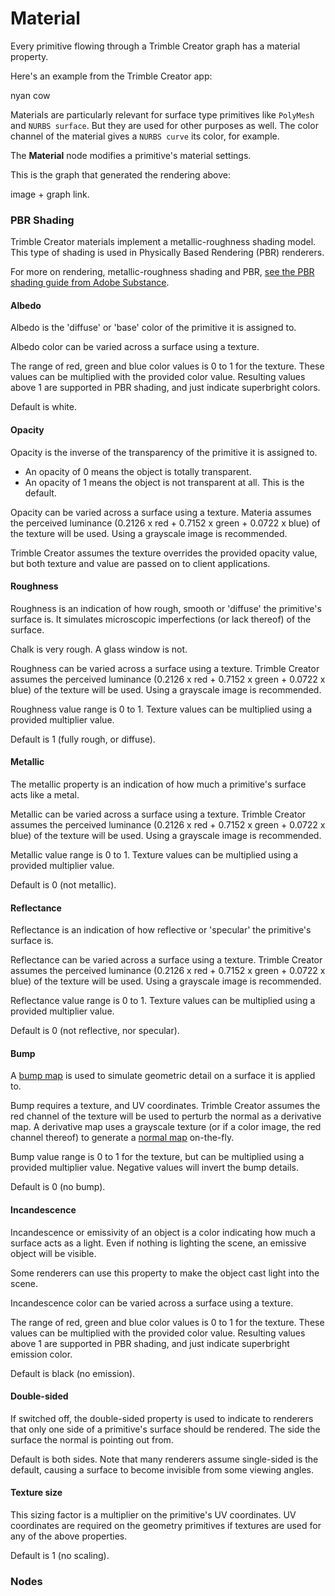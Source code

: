 # Material


Every primitive flowing through a Trimble Creator graph has a material property.

Here's an example from the Trimble Creator app:

nyan cow

Materials are particularly relevant for surface type primitives like `PolyMesh` and `NURBS surface`. But they are used for other purposes as well. The color channel of the material gives a `NURBS curve` its color, for example.

The **Material** node modifies a primitive's material settings.

This is the graph that generated the rendering above:

image + graph link.


### PBR Shading


Trimble Creator materials implement a metallic-roughness shading model. This type of shading is used in Physically Based Rendering (PBR) renderers.

For more on rendering, metallic-roughness shading and PBR, <a href="https://substance3d.adobe.com/tutorials/courses/the-pbr-guide-part-1" target="_blank">see the PBR shading guide from Adobe Substance</a>.


#### Albedo


Albedo is the 'diffuse' or 'base' color of the primitive it is assigned to.

Albedo color can be varied across a surface using a texture.

The range of red, green and blue color values is 0 to 1 for the texture. These values can be multiplied with the provided color value. Resulting values above 1 are supported in PBR shading, and just indicate superbright colors.

Default is white.


#### Opacity


Opacity is the inverse of the transparency of the primitive it is assigned to.

* An opacity of 0 means the object is totally transparent.
* An opacity of 1 means the object is not transparent at all. This is the default.

Opacity can be varied across a surface using a texture. Materia assumes the perceived luminance (0.2126 x red + 0.7152 x green + 0.0722 x blue) of the texture will be used. Using a grayscale image is recommended.

Trimble Creator assumes the texture overrides the provided opacity value, but both texture and value are passed on to client applications.


#### Roughness


Roughness is an indication of how rough, smooth or 'diffuse' the primitive's surface is. It simulates microscopic imperfections (or lack thereof) of the surface.

Chalk is very rough. A glass window is not.

Roughness can be varied across a surface using a texture. Trimble Creator assumes the perceived luminance (0.2126 x red + 0.7152 x green + 0.0722 x blue) of the texture will be used. Using a grayscale image is recommended.

Roughness value range is 0 to 1. Texture values can be multiplied using a provided multiplier value.

Default is 1 (fully rough, or diffuse).


#### Metallic


The metallic property is an indication of how much a primitive's surface acts like a metal.

Metallic can be varied across a surface using a texture. Trimble Creator assumes the perceived luminance (0.2126 x red + 0.7152 x green + 0.0722 x blue) of the texture will be used. Using a grayscale image is recommended.

Metallic value range is 0 to 1. Texture values can be multiplied using a provided multiplier value.

Default is 0 (not metallic).


#### Reflectance


Reflectance is an indication of how reflective or 'specular' the primitive's surface is.

Reflectance can be varied across a surface using a texture. Trimble Creator assumes the perceived luminance (0.2126 x red + 0.7152 x green + 0.0722 x blue) of the texture will be used. Using a grayscale image is recommended.

Reflectance value range is 0 to 1. Texture values can be multiplied using a provided multiplier value.

Default is 0 (not reflective, nor specular).


#### Bump


A <a href="https://en.wikipedia.org/wiki/Bump_mapping" target="_blank">bump map</a> is used to simulate geometric detail on a surface it is applied to.

Bump requires a texture, and UV coordinates. Trimble Creator assumes the red channel of the texture will be used to perturb the normal as a derivative map. A derivative map uses a grayscale texture (or if a color image, the red channel thereof) to generate a <a href="https://en.wikipedia.org/wiki/Normal_mapping" target="_blank">normal map</a> on-the-fly.

Bump value range is 0 to 1 for the texture, but can be multiplied using a provided multiplier value. Negative values will invert the bump details.

Default is 0 (no bump).


#### Incandescence


Incandescence or emissivity of an object is a color indicating how much a surface acts as a light. Even if nothing is lighting the scene, an emissive object will be visible.

Some renderers can use this property to make the object cast light into the scene.

Incandescence color can be varied across a surface using a texture.

The range of red, green and blue color values is 0 to 1 for the texture. These values can be multiplied with the provided color value. Resulting values above 1 are supported in PBR shading, and just indicate superbright emission color.

Default is black (no emission).


#### Double-sided


If switched off, the double-sided property is used to indicate to renderers that only one side of a primitive's surface should be rendered. The side the surface the normal is pointing out from.

Default is both sides. Note that many renderers assume single-sided is the default, causing a surface to become invisible from some viewing angles.


#### Texture size


This sizing factor is a multiplier on the primitive's UV coordinates. UV coordinates are required on the geometry primitives if textures are used for any of the above properties.

Default is 1 (no scaling).


### Nodes



